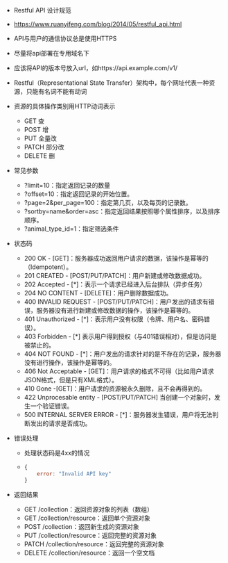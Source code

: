 - Restful API 设计规范

- https://www.ruanyifeng.com/blog/2014/05/restful_api.html

- API与用户的通信协议总是使用HTTPS
- 尽量将api部署在专用域名下
- 应该将API的版本号放入url，如https://api.example.com/v1/

- Restful（Representational State Transfer）架构中，每个网址代表一种资源，只能有名词不能有动词

- 资源的具体操作类别用HTTP动词表示

  - GET 查
  - POST 增
  - PUT 全量改
  - PATCH 部分改
  - DELETE 删

- 常见参数

  - ?limit=10：指定返回记录的数量
  - ?offset=10：指定返回记录的开始位置。
  - ?page=2&per_page=100：指定第几页，以及每页的记录数。
  - ?sortby=name&order=asc：指定返回结果按照哪个属性排序，以及排序顺序。
  - ?animal_type_id=1：指定筛选条件

- 状态码

  - 200 OK - [GET]：服务器成功返回用户请求的数据，该操作是幂等的（Idempotent）。
  - 201 CREATED - [POST/PUT/PATCH]：用户新建或修改数据成功。
  - 202 Accepted - [*]：表示一个请求已经进入后台排队（异步任务）
  - 204 NO CONTENT - [DELETE]：用户删除数据成功。
  - 400 INVALID REQUEST - [POST/PUT/PATCH]：用户发出的请求有错误，服务器没有进行新建或修改数据的操作，该操作是幂等的。
  - 401 Unauthorized - [*]：表示用户没有权限（令牌、用户名、密码错误）。
  - 403 Forbidden - [*] 表示用户得到授权（与401错误相对），但是访问是被禁止的。
  - 404 NOT FOUND - [*]：用户发出的请求针对的是不存在的记录，服务器没有进行操作，该操作是幂等的。
  - 406 Not Acceptable - [GET]：用户请求的格式不可得（比如用户请求JSON格式，但是只有XML格式）。
  - 410 Gone -[GET]：用户请求的资源被永久删除，且不会再得到的。
  - 422 Unprocesable entity - [POST/PUT/PATCH] 当创建一个对象时，发生一个验证错误。
  - 500 INTERNAL SERVER ERROR - [*]：服务器发生错误，用户将无法判断发出的请求是否成功。

- 错误处理

  - 处理状态码是4xx的情况

  - ```javascript
    {
        error: "Invalid API key"
    }
    ```

- 返回结果
  - GET /collection：返回资源对象的列表（数组）
  - GET /collection/resource：返回单个资源对象
  - POST /collection：返回新生成的资源对象
  - PUT /collection/resource：返回完整的资源对象
  - PATCH /collection/resource：返回完整的资源对象
  - DELETE /collection/resource：返回一个空文档
